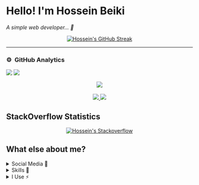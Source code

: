 # Hello! I'm Hossein Beiki

*A simple web developer... 🎨*

<p align="center">
    <a href="https://git.io/streak-stats">
        <img src="http://github-readme-streak-stats.herokuapp.com?user=ho33ein74&theme=algolia" alt="Hossein's GitHub Streak" />
    </a>
</p>

-----

### ⚙️ &nbsp;GitHub Analytics


![](https://activity-graph.herokuapp.com/graph?username=ho33ein74&theme=github&area=true)
<img src="(https://github.com/ryo-ma/github-profile-trophy)">


<p align="center">
<a href="https://activity-graph.herokuapp.com/graph?username=ho33ein74&theme=github&area=true">
  <img height="180em" src="https://github-profile-trophy.vercel.app/?username=ho33ein74&theme=gruvbox&row=2&column=7&margin-w=15&margin-h=15" />
</a>
</p>

<p align="center">
<a href="https://github.com/ho33ein74">
  <img height="180em" src="https://github-readme-stats-eight-theta.vercel.app/api?username=ho33ein74&show_icons=true&theme=algolia&include_all_commits=true&count_private=true" />
  <img height="180em" src="https://github-readme-stats-eight-theta.vercel.app/api/top-langs/?username=ho33ein74&layout=compact&langs_count=12&theme=algolia" />
</a>
</p>


## StackOverflow Statistics
<p align="center">
    <a href="https://stackoverflow.com/users/3375822/ho33ein-beiki">
        <img src="https://github-readme-stackoverflow.vercel.app/?userID=3375822&theme=dark" alt="Hossein's Stackoverflow" />
    </a>
</p>


## What else about me?

<details>
<summary>Social Media 🔗</summary>
<br/>
    
<a href="https://twitter.com/Ho33einBeiki"><img align="left" alt="Hossein Beiki - Twitter" width="30px" src="https://github.com/edent/SuperTinyIcons/blob/master/images/svg/twitter.svg" /></a>
<a href="https://www.instagram.com/ho55ein74/"><img align="left" alt="Hossein's Instagram" width="30px" src="https://github.com/edent/SuperTinyIcons/blob/master/images/svg/instagram.svg" /></a>
<a href="https://t.me/ho55ein74"><img align="left" alt="Hossein's Telegram" width="30px" src="https://github.com/edent/SuperTinyIcons/blob/master/images/svg/telegram.svg" /></a>
<a href="https://www.linkedin.com/in/hosseinbeiki/"><img align="left" alt="Hossein's LinkedIn" width="30px" src="https://github.com/edent/SuperTinyIcons/blob/master/images/svg/linkedin.svg" /></a>
<a href="https://stackoverflow.com/users/3375822/ho33ein-beiki"><img align="left" alt="Hossein's Stackoverlfow" width="30px" src="https://github.com/edent/SuperTinyIcons/blob/master/images/svg/stackoverflow.svg" /></a>
<a href="mailto:ho33ein.b@gmail.com"><img align="left" alt="Hossein's Email" width="30px" src="https://github.com/edent/SuperTinyIcons/blob/master/images/svg/gmail.svg" /></a>
    
<br/>

And here is my personal website... <a href="https://hosseinbeiki.ir">Click on me!</a>

</details>
<details>
<summary>Skills 🚀</summary>

#### Languages I use

<img src='https://img.shields.io/badge/PHP-777BB4?style=for-the-badge&logo=php&logoColor=white' alt='PHP' />
<img src='https://img.shields.io/badge/JavaScript-F7DF1E?style=for-the-badge&logo=javascript&logoColor=black' alt='JavaScript' />
<img src='https://img.shields.io/badge/Python-3776AB?style=for-the-badge&logo=python&logoColor=white' alt='Python' />
<img src='https://img.shields.io/badge/Java-ED8B00?style=for-the-badge&logo=java&logoColor=white' alt='Java' />
<img src='https://img.shields.io/badge/Node.js-43853D?style=for-the-badge&logo=node.js&logoColor=white' alt='Node.js' />
<img src='https://img.shields.io/badge/Django-092E20?style=for-the-badge&logo=django&logoColor=white' alt='Django' />

#### Databases I use

<img src='https://img.shields.io/badge/MySQL-00000F?style=for-the-badge&logo=mysql&logoColor=white' alt='MySQL' />
<img src='https://img.shields.io/badge/PostgreSQL-316192?style=for-the-badge&logo=postgresql&logoColor=white' alt='PostgreSQL' />
<img src='https://img.shields.io/badge/MongoDB-%234ea94b.svg?style=for-the-badge&logo=mongodb&logoColor=white' alt='MongoDB' />
<img src='https://img.shields.io/badge/redis-%23DD0031.svg?style=for-the-badge&logo=redis&logoColor=white' alt='Redis' />

#### Frameworks I use

<img src='https://img.shields.io/badge/Laravel-FF2D20?style=for-the-badge&logo=laravel&logoColor=white' alt='Laravel' />
<img src='https://img.shields.io/badge/Vue.js-4fc08d?style=for-the-badge&logo=vue.js&logoColor=white' alt='Vue.js' />
<img src='https://img.shields.io/badge/Tailwind_CSS-38B2AC?style=for-the-badge&logo=tailwind-css&logoColor=white' alt='TailwindCSS' />

</details>
<details>
<summary>I Use ⚡</summary>

#### My OS

<img src='https://img.shields.io/badge/Windows-0078D6?style=for-the-badge&logo=windows&logoColor=white' alt='Windows' />

#### I usually learn from

<img src='https://img.shields.io/badge/YouTube-FF0000?style=for-the-badge&logo=youtube&logoColor=white' alt='YouTube' />
<img src='https://img.shields.io/badge/Medium-12100E?style=for-the-badge&logo=medium&logoColor=white' alt='Medium' />
<img src='https://img.shields.io/badge/dev.to-0A0A0A?style=for-the-badge&logo=dev.to&logoColor=white' alt='dev.to' />
<img src='https://img.shields.io/badge/GitLabCI-%23181717.svg?style=for-the-badge&logo=gitlab&logoColor=white' alt='GitLabCI' />

</details>
